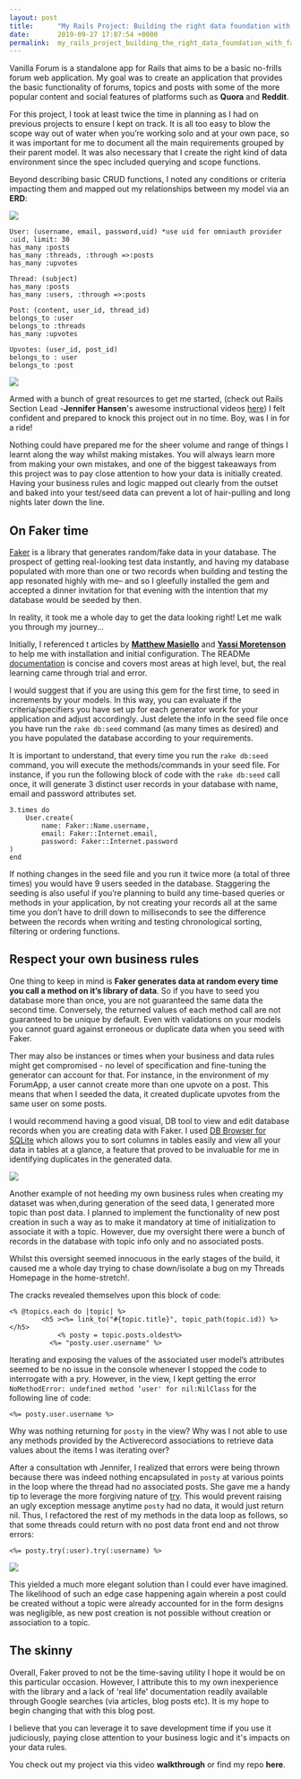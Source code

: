 ```yaml
---
layout: post
title:      "My Rails Project: Building the right data foundation with Faker"
date:       2019-09-27 17:07:54 +0000
permalink:  my_rails_project_building_the_right_data_foundation_with_faker
---
```



Vanilla Forum is a standalone  app for Rails that aims to be a basic no-frills forum web application. My goal was to create an application that provides the basic functionality of forums, topics and posts with some of the more popular content and social features of platforms such as **Quora** and **Reddit**.

For this project, I took at least twice the time in planning as I had on previous projects  to ensure I kept on track. It is all too easy to blow the scope way out of water when you’re working solo and at your own pace, so it was important for me to document all the main requirements grouped by their parent model.  It was also necessary that I create the right kind of data environment since the spec included querying and scope functions. 

Beyond describing basic CRUD functions, I noted any conditions or criteria impacting them and mapped out my relationships between my model via an **ERD**:


![](https://i.ibb.co/XbFngMd/ERD.png)

```
User: (username, email, password,uid) *use uid for omniauth provider :uid, limit: 30
has_many :posts
has_many :threads, :through =>:posts
has_many :upvotes
 
Thread: (subject)
has_many :posts
has_many :users, :through =>:posts
 
Post: (content, user_id, thread_id)
belongs_to :user
belongs_to :threads
has_many :upvotes
 
Upvotes: (user_id, post_id)
belongs_to : user
belongs_to :post
```

![](https://i.ibb.co/MgbK1Zj/Screen-Shot-2019-09-27-at-11-48-27-AM.png)

Armed with a bunch of great resources to get me started, (check out Rails Section Lead -**Jennifer Hansen**'s awesome instructional videos [here](https://www.youtube.com/channel/UCfuRggLR31GXr1ZBOSdvKiQ)) I felt confident and prepared to knock this project out in no time. Boy, was I in for a ride!

Nothing could have prepared me for the sheer volume and range of things I learnt along the way whilst making mistakes. You will always learn more from making your own mistakes, and one of the biggest takeaways from this project was to pay close attention to how your data is initially created. Having your business rules and logic mapped out clearly from the outset and baked into your test/seed data can prevent a lot of hair-pulling and long nights later down the line. 

## On Faker time

[Faker](https://github.com/faker-ruby/faker) is a library that generates random/fake data in your database. The prospect of getting real-looking test data instantly, and having my database populated with more than one or two records  when building and testing the app resonated highly with me– and so I gleefully installed the gem and accepted a dinner invitation for that evening with the intention that my database would be seeded by then.

In reality, it took me a whole day to get the data looking right! Let me walk you through my journey...

Initially, I referenced t articles by **[Matthew Masiello](https://medium.com/@sotek222/seed-your-database-with-fakes-using-faker-5ba5dccda44f)** and **[Yassi Moretenson](https://medium.com/@yassimortensen/using-faker-to-seed-your-rails-database-cbfb0960d573)** to help me with installation and initial configuration. The READMe [documentation](https://github.com/faker-ruby/faker) is concise and covers most areas at high level,  but, the real learning came through trial and error.

I would suggest that if you are using this gem for the first time, to seed in increments by your models. In this way, you can evaluate if the criteria/specifiers you have set up for each generator work for your application and adjust accordingly. Just delete the info in the seed file once you have run the `rake db:seed` command (as many times as desired) and you have populated the database according to your requirements.

It is important to understand, that every time you run the `rake db:seed` command, you will execute the methods/commands in your seed file. For instance, if you run the following block of code with the `rake db:seed` call once, it will generate 3 distinct user records in your database with name, email and password attributes set.

```
3.times do
    User.create(
        name: Faker::Name.username,
        email: Faker::Internet.email,
        password: Faker::Internet.password
)
end

```

If nothing changes in the seed file and you run it twice more (a total of three times) you would have 9 users seeded in the database. Staggering the seeding is also useful if you’re planning to build any time-based queries or methods in your application, by not creating your records all at the same time you don’t have to drill down to milliseconds to see the difference between the records when writing and testing chronological sorting, filtering or ordering functions.

## Respect your own business rules

One thing to keep in mind is  **Faker generates data at random every time you call a method on it’s library of data**. So if you have to seed you database more than once, you are not guaranteed the same data the second time. Conversely, the returned values of each method call are not guaranteed to be unique by default. Even with validations on your models you cannot guard against erroneous or duplicate data when you seed with Faker.

Ther may also be instances or times when your business and data rules might get compromised - no level of specification and fine-tuning the generator can account for that. For instance, in the environment of my ForumApp, a user cannot create more than one upvote on a post. This means that when I seeded the data, it created duplicate upvotes from the same user on some posts.

I would recommend having a good visual, DB tool to view and edit database records when you are creating data with Faker. I used [DB Browser for  SQLite](https://sqlitebrowser.org//) which allows you to sort columns in tables easily and view all your data in tables at a glance, a feature that proved to be invaluable for me in identifying duplicates in the generated data.

![](https://i.ibb.co/Y2tXvmq/Screen-Shot-2019-09-27-at-12-40-46-PM.png)

Another example of not heeding my own business rules when creating my dataset was when,during generation of the seed data, I generated more topic than post data. I planned to implement the functionality of new post creation in such a way as to make it mandatory at time of initialization to associate it with a topic. However, due my oversight there were a bunch of records in the database with topic info only and no associated posts.

Whilst this oversight seemed innocuous in the early stages of the build, it caused me a whole day trying to chase down/isolate a bug on my Threads Homepage in the home-stretch!.

The cracks revealed themselves upon this block of code:

```
<% @topics.each do |topic| %>
    	<h5 ><%= link_to("#{topic.title}", topic_path(topic.id)) %></h5>
        	<% posty = topic.posts.oldest%>
       	  <%= "posty.user.username" %>

```

Iterating and exposing the values of the associated user model’s attributes seemed to be no issue in the console whenever I stopped the code to interrogate with a pry. However, in the view, I kept getting the error `NoMethodError: undefined method ‘user' for nil:NilClass` for the following line of code:

```
<%= posty.user.username %>
```

Why was nothing returning for `posty` in the view? Why was I not able to use any methods provided by the Activerecord associations to retrieve data values about the items I was iterating over?


After a consultation wth Jennifer, I realized that errors were being thrown because there was indeed nothing encapsulated in `posty` at various points in the loop where the thread had no associated posts. She gave me a handy tip to leverage the more forgiving nature of [try](https://apidock.com/rails/v3.2.8/Object/try). This would prevent raising an ugly exception message anytime `posty` had no data, it would just return nil. Thus, I refactored the rest of my methods in the data loop as follows, so that some threads could return with no post data front end and not throw errors:

```
<%= posty.try(:user).try(:username) %> 
```


![](https://i.ibb.co/0Xg6gGH/Thread-no-posts.png)

This yielded a much more elegant solution than I could ever have imagined. The likelihood of such an edge case happening again wherein a post could be created without a topic were already accounted for in the form designs was negligible, as new post creation is not possible without creation or association to a topic.


## The skinny

Overall, Faker proved to not be the time-saving utility I hope it would be on this particular occasion. However, I attribute this to my own inexperience with the library and a lack of 'real life' documentation readily available through Google searches (via articles, blog posts etc). It is my hope to begin changing that with this blog post.

I believe that you can leverage it to save development time if you use it judiciously, paying close attention to your business logic and it's impacts on your data rules.


You check out my project via this video **walkthrough** or find my repo **here**.




